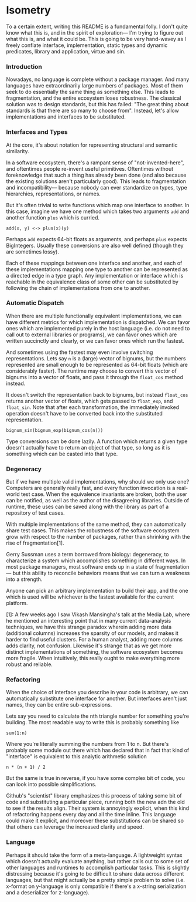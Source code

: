 # Isometry

To a certain extent, writing this README is a fundamental folly. I don't quite know what this is, and in the spirit of exploration— I'm trying to figure out what this is, and what it could be. This is going to be very hand-wavey as I freely conflate interface, implementation, static types and dynamic predicates, library and application, virtue and sin.

### Introduction

Nowadays, no language is complete without a package manager. And many languages have extraordinarily large numbers of packages. Most of them seek to do essentially the same thing as something else. This leads to fragmentation, and the entire ecosystem loses robustness. The classical solution was to design standards, but this has failed: "The great thing about standards is that there are so many to choose from". Instead, let's allow implementations and interfaces to be substituted.



### Interfaces and Types

At the core, it's about notation for representing structural and semantic similarity. 

In a software ecosystem, there's a rampant sense of "not-invented-here", and oftentimes people re-invent useful primitives. Oftentimes without foreknowledge that such a thing has already been done (and also because the existing solutions aren't particularly good). This leads to fragmentation and incompatibility— because nobody can ever standardize on types, type hierarchies, representations, or names. 

But it's often trivial to write functions which map one interface to another. In this case, imagine we have one method which takes two arguments `add` and another function `plus` which is curried.  

	add(x, y) <-> plus(x)(y)

Perhaps `add` expects 64-bit floats as arguments, and perhaps `plus` expects BigIntegers. Usually these conversions are also well defined (though they are sometimes lossy). 

Each of these mappings between one interface and another, and each of these implementations mapping one type to another can be represented as a directed edge in a type graph. Any implementation or interface which is reachable in the equivalence class of some other can be substituted by following the chain of implementations from one to another. 

### Automatic Dispatch

When there are multiple functionally equivalent implementations, we can have different metrics for which implementation is dispatched. We can favor ones which are implemented purely in the host language (i.e. do not need to call out to external libraries or programs), we can favor ones which are written succinctly and clearly, or we can favor ones which run the fastest.

And sometimes using the fastest may even involve switching representations. Lets say `n` is a (large) vector of bignums, but the numbers represented are small enough to be represented as 64-bit floats (which are considerably faster). The runtime may choose to convert this vector of bignums into a vector of floats, and pass it through the `float_cos` method instead. 

It doesn't switch the representation back to bignums, but instead `float_cos` returns another vector of floats, which gets passed to `float_exp`, and `float_sin`. Note that after each transformation, the immediately invoked operation doesn't have to be converted back into the substituted representation. 

	bignum_sin(bignum_exp(bignum_cos(n)))

Type conversions can be done lazily. A function which returns a given type doesn't actually have to return an object of that type, so long as it is something which can be casted into that type. 


### Degeneracy

But if we have multiple valid implementations, why should we only use one? Computers are generally really fast, and every function invocation is a real-world test case. When the equivalence invariants are broken, both the user can be notified, as well as the author of the disagreeing libraries. Outside of runtime, these uses can be saved along with the library as part of a repository of test cases.

With multiple implementations of the same method, they can automatically share test cases. This makes the robustness of the software ecosystem grow with respect to the number of packages, rather than shrinking with the rise of fragmentation[1]. 


Gerry Sussman uses a term borrowed from biology: degeneracy, to characterize a system which accomplishes something in different ways. In most package managers, most software ends up in a state of fragmentation— but this ability to reconcile behaviors means that we can turn a weakness into a strength. 

Anyone can pick an arbitrary implementation to build their app, and the one which is used will be whichever is the fastest available for the current platform. 


[1]: A few weeks ago I saw Vikash Mansingha's talk at the Media Lab, where he mentioned an interesting point that in many current data-analysis techniques, we have this strange paradox wherein adding more data (additional columns) increases the sparsity of our models, and makes it harder to find useful clusters. For a human analyst, adding more columns adds clarity, not confusion. Likewise it's strange that as we get more distinct implementations of something, the software ecosystem becomes more fragile. When intuitively, this really ought to make everything more robust and reliable.  

### Refactoring

When the choice of interface you describe in your code is arbitrary, we can automatically substitute one interface for another. But interfaces aren't just names, they can be entire sub-expressions. 

Lets say you need to calculate the nth triangle number for something you're building. The most readable way to write this is probably something like
	
	sum(1:n)

Where you're literally summing the numbers from 1 to n. But there's probably some module out there which has declared that in fact that kind of "interface" is equivalent to this analytic arithmetic solution

	n * (n + 1) / 2

But the same is true in reverse, if you have some complex bit of code, you can look into possible simplifications. 

Github's "scientist" library emphasizes this process of taking some bit of code and substituting a particular piece, running both the new adn the old to see if the results align. Their system is annoyingly explicit, when this kind of refactoring happens every day and all the time inline. This language could make it explicit, and moreover these substitutions can be shared so that others can leverage the increased clarity and speed. 


### Language

Perhaps it should take the form of a meta-language. A lightweight syntax which doesn't actually evaluate anything, but rather calls out to some set of other languages and runtimes to accomplish particular tasks. This is slightly distressing because it's going to be difficult to share data across different languages, but that might actually be a pretty simple problem to solve (i.e. x-format on y-language is only compatible if there's a x-string serialization and a deserializer for z-language). 

















